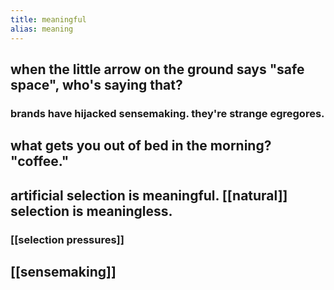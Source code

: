 ```yaml
---
title: meaningful
alias: meaning
---
```


## when the little arrow on the ground says "safe space", who's saying that?
### brands have hijacked sensemaking. they're strange egregores.
## what gets you out of bed in the morning? "coffee."
## artificial selection is meaningful. [[natural]] selection is meaningless.
### [[selection pressures]]
## [[sensemaking]]
##
